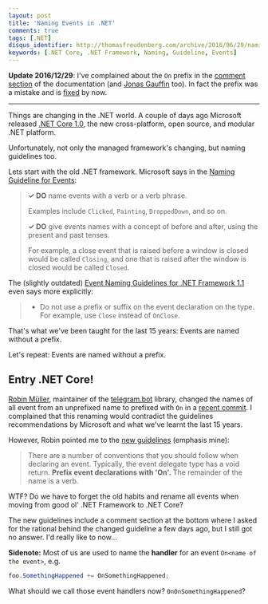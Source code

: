 ```yaml
---
layout: post
title: 'Naming Events in .NET'
comments: true
tags: [.NET]
disqus_identifier: http://thomasfreudenberg.com/archive/2016/06/29/naming-events-in-dotnet/
keywords: [.NET Core, .NET Framework, Naming, Guideline, Events]
---
```


**Update 2016/12/29**: I've complained about the `On` prefix in the [comment section](https://docs.microsoft.com/en-us/dotnet/articles/csharp/events-overview#comments-container)
of the documentation (and [Jonas Gauffin](http://blog.gauffin.org/) too). In fact the prefix was a mistake and
is [fixed](https://github.com/dotnet/docs/pull/1012) by now.

<hr>

Things are changing in the .NET world. A couple of days ago Microsoft released
[.NET Core 1.0](https://blogs.msdn.microsoft.com/dotnet/2016/06/27/announcing-net-core-1-0/),
the new cross-platform, open source, and modular .NET platform.

Unfortunately, not only the managed framework's changing, but naming guidelines
too.

Lets start with the old .NET framework. Microsoft says in the
[Naming Guideline for Events](https://msdn.microsoft.com/en-us/library/ms229012.aspx#Anchor_2):

> **✓ DO** name events with a verb or a verb phrase.
>
> Examples include `Clicked`, `Painting`, `DroppedDown`, and so on.
>
> **✓ DO** give events names with a concept of before and after, using the present
> and past tenses.
>
> For example, a close event that is raised before a window is closed would be
> called `Closing`, and one that is raised after the window is closed would be
> called `Closed`.

The (slightly outdated) [Event Naming Guidelines for .NET Framework 1.1](https://msdn.microsoft.com/en-us/library/h0eyck3s(VS.71).aspx)
even says more explicitly:

> * Do not use a prefix or suffix on the event declaration on the type. For
>   example, use `Close` instead of `OnClose`.

That's what we've been taught for the last 15 years: Events are named without
a prefix.

Let's repeat: Events are named without a prefix.

## Entry .NET Core!

[Robin Müller](https://github.com/MrRoundRobin), maintainer of the [telegram.bot](https://github.com/MrRoundRobin/telegram.bot)
library, changed the names of all event from an unprefixed name to prefixed with `On`
in a [recent commit](https://github.com/MrRoundRobin/telegram.bot/commit/54860e7048c2a0b76a206739d1bc1a2795e31199).
I complained that this renaming would contradict the guidelines recommendations by Microsoft
and what we've learnt the last 15 years.

However, Robin pointed me to the [new guidelines](https://docs.microsoft.com/en-us/dotnet/articles/csharp/events-overview#language-support-for-events)
(emphasis mine):

> There are a number of conventions that you should follow when declaring an event.
> Typically, the event delegate type has a void return. **Prefix event declarations
> with 'On'.** The remainder of the name is a verb.

WTF? Do we have to forget the old habits and rename all events when moving from good ol'
.NET Framework to .NET Core?

The new guidelines include a comment section at the bottom where I asked for the rational
behind the changed guideline a few days ago, but I still got no answer. I'd really like to
now...

**Sidenote:** Most of us are used to name the **handler** for an event
`On<name of the event>`, e.g.

```c#
foo.SomethingHappened += OnSomethingHappened;
```

What should we call those event handlers now? `OnOnSomethingHappened`?